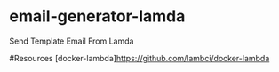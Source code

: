 # email-generator-lamda
Send Template Email From Lamda

#Resources
[docker-lambda]<https://github.com/lambci/docker-lambda>
